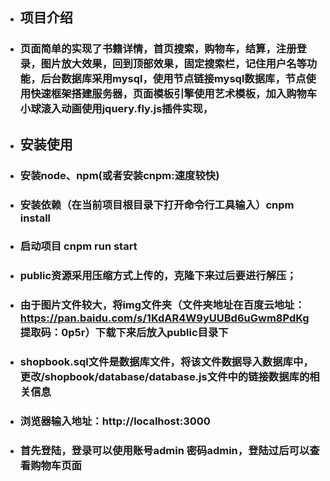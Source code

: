  - ## 项目介绍
 - ### 页面简单的实现了书籍详情，首页搜索，购物车，结算，注册登录，图片放大效果，回到顶部效果，固定搜索栏，记住用户名等功能，后台数据库采用mysql，使用节点链接mysql数据库，节点使用快速框架搭建服务器，页面模板引擎使用艺术模板，加入购物车小球滚入动画使用jquery.fly.js插件实现，
- ## 安装使用
- ### 安装node、npm(或者安装cnpm:速度较快)
- ### 安装依赖（在当前项目根目录下打开命令行工具输入）cnpm install
- ### 启动项目 cnpm run start
- ### public资源采用压缩方式上传的，克隆下来过后要进行解压；
- ### 由于图片文件较大，将img文件夹（文件夹地址在百度云地址：https://pan.baidu.com/s/1KdAR4W9yUUBd6uGwm8PdKg  提取码：0p5r）下载下来后放入public目录下
-  ### shopbook.sql文件是数据库文件，将该文件数据导入数据库中，更改/shopbook/database/database.js文件中的链接数据库的相关信息
-  ### 浏览器输入地址：http://localhost:3000
-  ###  首先登陆，登录可以使用账号admin 密码admin，登陆过后可以查看购物车页面

